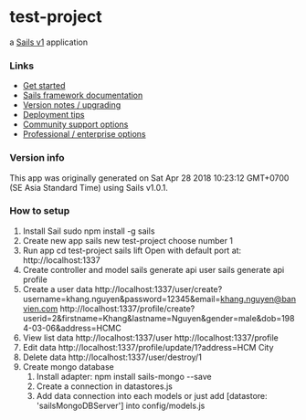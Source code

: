 # test-project

a [Sails v1](https://sailsjs.com) application


### Links

+ [Get started](https://sailsjs.com/get-started)
+ [Sails framework documentation](https://sailsjs.com/documentation)
+ [Version notes / upgrading](https://sailsjs.com/documentation/upgrading)
+ [Deployment tips](https://sailsjs.com/documentation/concepts/deployment)
+ [Community support options](https://sailsjs.com/support)
+ [Professional / enterprise options](https://sailsjs.com/enterprise)


### Version info

This app was originally generated on Sat Apr 28 2018 10:23:12 GMT+0700 (SE Asia Standard Time) using Sails v1.0.1.

<!-- Internally, Sails used [`sails-generate@1.15.21`](https://github.com/balderdashy/sails-generate/tree/v1.15.21/lib/core-generators/new). -->



<!--
Note:  Generators are usually run using the globally-installed `sails` CLI (command-line interface).  This CLI version is _environment-specific_ rather than app-specific, thus over time, as a project's dependencies are upgraded or the project is worked on by different developers on different computers using different versions of Node.js, the Sails dependency in its package.json file may differ from the globally-installed Sails CLI release it was originally generated with.  (Be sure to always check out the relevant [upgrading guides](https://sailsjs.com/upgrading) before upgrading the version of Sails used by your app.  If you're stuck, [get help here](https://sailsjs.com/support).)
-->
### How to setup

1. Install Sail
    sudo npm install -g sails
2. Create new app
    sails new test-project
    choose number 1
3. Run app
    cd test-project
    sails lift
    Open with default port at: http://localhost:1337
4. Create controller and model
    sails generate api user
    sails generate api profile
5. Create a user data
    http://localhost:1337/user/create?username=khang.nguyen&password=12345&email=khang.nguyen@banvien.com
    http://localhost:1337/profile/create?userid=2&firstname=Khang&lastname=Nguyen&gender=male&dob=1984-03-06&address=HCMC
6. View list data
    http://localhost:1337/user
    http://localhost:1337/profile
7. Edit data
    http://localhost:1337/profile/update/1?address=HCM City
8. Delete data
    http://localhost:1337/user/destroy/1
9. Create mongo database
    1. Install adapter: npm install sails-mongo --save
    2. Create a connection in datastores.js
    3. Add data connection into each models or just add [datastore: 'sailsMongoDBServer'] into config/models.js
